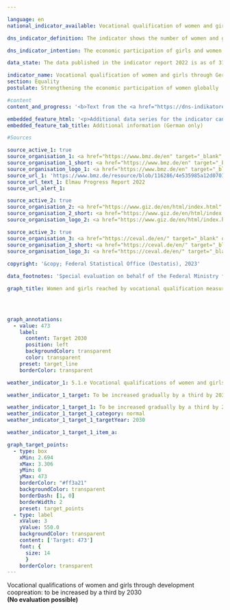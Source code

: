 ```yaml
---

language: en    
national_indicator_available: Vocational qualification of women and girls through German development cooperation    

dns_indicator_definition: The indicator shows the number of women and girls in developing and emerging countries who were reached by vocational qualification measures through German development cooperation. The indicator is divided into financial (<abbr title="financial cooperation" tabindex="0">FZ</abbr>) and technical cooperation (<abbr title="technical cooperation" tabindex="0">TZ</abbr>).<br>Services from <abbr title="technical cooperation" tabindex="0">TZ</abbr> include consulting, to a limited degree the delivery of material goods, the production of facilities and the implementation of studies and reports. <abbr title="financial cooperation" tabindex="0">FZ</abbr> provides favourable loans, venture capital or grants, that do not have to be repaid.    

dns_indicator_intention: The economic participation of girls and women in developing and emerging countries is to be increased. To this end, the number of girls and women in developing and emerging countries who obtain vocational qualifications through German development cooperation is to be gradually increased by one third over the period from 2015&nbsp;to 2030. The Federal Government as part of the G7&nbsp;summit is obliged to support girl’s and women’s education since 2015.    

data_state: The data published in the indicator report 2022 is as of 31 October 2022. The data shown on this platform is updated regularly, so that more current data may be available online than published in the <a href="https://dns-indikatoren.de/en/publications_reports/">indicator report 2022</a>.    

indicator_name: Vocational qualification of women and girls through German development cooperation    
section: Equality    
postulate: Strengthening the economic participation of women globally    

#content     
content_and_progress: '<b>Text from the <a href="https://dns-indikatoren.de/en/publications_reports/">Indicator Report 2022&nbsp;</a></b><br><br>Information provided by the Federal Ministry for Economic Cooperation and Development on supported projects that entered the implementation phase in the respective year served as a data source. The measures taken into account include all short-, medium- and long-term formal and non-formal vocational training measures in developing and emerging countries. The measures are financed entirely by funds from the federal budget and from market funds. The data was collected for the first time in 2015&nbsp;on behalf of the Ministry of Development by the Deutsche Gesellschaft für Internationale Zusammenarbeit (<abbr title="German Agency for International Cooperation" tabindex="0">GIZ</abbr>) <abbr title="Company with limited liability" tabindex="0">GmbH</abbr> and Centrum für Evaluation <abbr title="Company with limited liability" tabindex="0">GmbH</abbr> (CeVal <abbr title="Company with limited liability" tabindex="0">GmbH</abbr>). The survey was renewed in 2018. From 2021&nbsp;on, the data will be derived every three years from the aggregated results reporting provided by <abbr title="German Agency for International Cooperation" tabindex="0">GIZ</abbr> and Kreditanstalt für Wiederaufbau (<abbr title="Reconstruction Loan Corporation" tabindex="0">KfW</abbr>).<br><br>In 2015&nbsp;and 2018, 355,000&nbsp;and 863,000&nbsp;women and girls were reached by skill development measures, respectively. The high number of supported women and girls in 2018&nbsp;was predominantly due to the collaboration with China. Expired collaboration in the education section with China caused a decline to 80,000&nbsp;girls and women, who were reached by skill development measures in 2021. Only a fifth of women and girls were reached by German vocational qualification measures in developing and emerging countries compared to the first year of survey in 2015. However, the indicator does not provide any information on the success, scope and quality of the qualification measures.<br><br>Of the 80,000&nbsp;women and girls, about 79.3&nbsp;% were reached by <abbr title="technical cooperation" tabindex="0">TZ</abbr> and, accordingly, 20.7&nbsp;% by <abbr title="financial cooperation" tabindex="0">FZ</abbr>. While the number of women and girls are recorded ex-post for <abbr title="technical cooperation" tabindex="0">TZ</abbr> measures, the number for <abbr title="financial cooperation" tabindex="0">FZ</abbr> has to be estimated in advance. As a consequence, latter is prone to overestimation and multiple counting.'    

embedded_feature_html: '<p>Additional data series for the indicator can be found <a href="https://dnsTestEnvironment.github.io/dns-indicators/public/AddInfos/de/5_1_e.pdf" target="_blank" >here</a>.</p><br><small>Note: You can display the PDF document directly in your browser or download the PDF document and open it with a PDF reader of your choice. We will be happy to advise you.</small>'
embedded_feature_tab_title: Additional information (German only)    

#Sources    

source_active_1: true
source_organisation_1: <a href="https://www.bmz.de/en" target="_blank" onclick="return confirm_alert('')">Federal Ministry for Economic Cooperation and Development</a>
source_organisation_1_short: <a href="https://www.bmz.de/en" target="_blank" onclick="return confirm_alert('')">Federal Ministry for Economic Cooperation and Development</a>
source_organisation_logo_1: <a href="https://www.bmz.de/en" target="_blank" onclick="return confirm_alert('')"><img src="www.dnsTestEnvironment.github.io/dns-indicators/public/OrgImgEn/bmz.png" alt="Federal Ministry for Economic Cooperation and Development" title=" Click here to visit the homepage of the organizationFederal Ministry for Economic Cooperation and Development" style="height:60px; width:148px; border: transparent"/></a>
source_url_1: 'https://www.bmz.de/resource/blob/116286/4e535985a12d0701e63b25ca9f4d0fb8/2022-07-01-elmau-progress-report-2022-data.pdf'
source_url_text_1: Elmau Progress Report 2022
source_url_alert_1: 

source_active_2: true
source_organisation_2: <a href="https://www.giz.de/en/html/index.html" target="_blank" onclick="return confirm_alert('')">Deutsche Gesellschaft für Internationale Zusammenarbeit GmbH</a>
source_organisation_2_short: <a href="https://www.giz.de/en/html/index.html" target="_blank" onclick="return confirm_alert('')">Deutsche Gesellschaft für Internationale Zusammenarbeit GmbH</a>
source_organisation_logo_2: <a href="https://www.giz.de/en/html/index.html" target="_blank" onclick="return confirm_alert('')"><img src="www.dnsTestEnvironment.github.io/dns-indicators/public/OrgImgEn/giz.png" alt="Deutsche Gesellschaft für Internationale Zusammenarbeit GmbH" title=" Click here to visit the homepage of the organizationDeutsche Gesellschaft für Internationale Zusammenarbeit GmbH" style="height:60px; width:148px; border: transparent"/></a>

source_active_3: true
source_organisation_3: <a href="https://ceval.de/en/" target="_blank" onclick="return confirm_alert('')">CEval GmbH</a>
source_organisation_3_short: <a href="https://ceval.de/en/" target="_blank" onclick="return confirm_alert('')">CEval GmbH</a>
source_organisation_logo_3: <a href="https://ceval.de/en/" target="_blank" onclick="return confirm_alert('')"><img src="www.dnsTestEnvironment.github.io/dns-indicators/public/OrgImgEn/ceval.png" alt="CEval GmbH" title=" Click here to visit the homepage of the organizationCEval GmbH" style="height:60px; width:148px; border: transparent"/></a>
    
copyright: '&copy; Federal Statistical Office (Destatis), 2023'    

data_footnotes: 'Special evaluation on behalf of the Federal Ministry for Economic Cooperation and Development based on data from:  Deutsche Gesellschaft für Internationale Zusammenarbeit <abbr title="Company with limited liability" tabindex="0">GmbH</abbr>, CEval <abbr title="Company with limited liability" tabindex="0">GmbH</abbr>.<br>• The target corresponds to an increase of one third compared to 2015.'    

graph_title: Women and girls reached by vocational qualification measures through German development assistance    

    


graph_annotations:
  - value: 473
    label:
      content: Target 2030
      position: left
      backgroundColor: transparent
      color: transparent
    preset: target_line
    borderColor: transparent            

weather_indicator_1: 5.1.e Vocational qualifications of women and girls through German development cooperation

weather_indicator_1_target: To be increased gradually by a third by 2030&nbsp;compared to 2015&nbsp;as the base year

weather_indicator_1_target_1: To be increased gradually by a third by 2030&nbsp;compared to 2015&nbsp;as the base year
weather_indicator_1_target_1_category: normal
weather_indicator_1_target_1_targetYear: 2030

weather_indicator_1_target_1_item_a:    

graph_target_points:
  - type: box
    xMin: 2.694
    xMax: 3.306
    yMin: 0
    yMax: 473
    borderColor: "#ff3a21"
    backgroundColor: transparent
    borderDash: [1, 0]
    borderWidth: 2
    preset: target_points
  - type: label
    xValue: 3
    yValue: 550.0
    backgroundColor: transparent
    content: ['Target: 473']
    font: {
      size: 14
      }
    borderColor: transparent    
---
```



<div>
  <div class="my-header">
    <label class="default">Vocational qualifications of women and girls through development coopreation: to be increased by a third by 2030
    </label>
  </div>
</div>
<div class="my-header-note">
  <label class="default"><b>(No evaluation possible)
  </b></label>
</div>